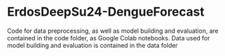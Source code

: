 # ErdosDeepSu24-DengueForecast

Code for data preprocessing, as well as model building and evaluation, are contained in the code folder, as Google Colab notebooks.
Data used for model building and evaluation is contained in the data folder
